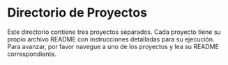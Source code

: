 # Directorio de Proyectos

Este directorio contiene tres proyectos separados. Cada proyecto tiene su propio archivo README con instrucciones detalladas para su ejecución. Para avanzar, por favor navegue a uno de los proyectos y lea su README correspondiente.


